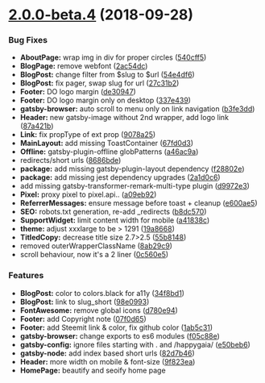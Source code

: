 <a name="2.0.0-beta.4"></a>
# [2.0.0-beta.4](https://github.com/gaiama/gaiama.org/compare/v1.5.37...v2.0.0-beta.4) (2018-09-28)


### Bug Fixes

* **AboutPage:** wrap img in div for proper circles ([540cff5](https://github.com/gaiama/gaiama.org/commit/540cff5))
* **BlogPage:** remove webfont ([2ac54dc](https://github.com/gaiama/gaiama.org/commit/2ac54dc))
* **BlogPost:** change filter from $slug to $url ([54e4df6](https://github.com/gaiama/gaiama.org/commit/54e4df6))
* **BlogPost:** fix pager, swap slug for url ([27c31b2](https://github.com/gaiama/gaiama.org/commit/27c31b2))
* **Footer:** DO logo margin ([de30947](https://github.com/gaiama/gaiama.org/commit/de30947))
* **Footer:** DO logo margin only on desktop ([337e439](https://github.com/gaiama/gaiama.org/commit/337e439))
* **gatsby-browser:** auto scroll to menu only on link navigation ([b3fe3dd](https://github.com/gaiama/gaiama.org/commit/b3fe3dd))
* **Header:** new gatsby-image without 2nd wrapper, add logo link ([87a421b](https://github.com/gaiama/gaiama.org/commit/87a421b))
* **Link:** fix propType of ext prop ([9078a25](https://github.com/gaiama/gaiama.org/commit/9078a25))
* **MainLayout:** add missing ToastContainer ([67fd0d3](https://github.com/gaiama/gaiama.org/commit/67fd0d3))
* **Offline:** gatsby-plugin-offline globPatterns ([a46ac9a](https://github.com/gaiama/gaiama.org/commit/a46ac9a))
* redirects/short urls ([8686bde](https://github.com/gaiama/gaiama.org/commit/8686bde))
* **package:** add missing gatsby-plugin-layout dependency ([f28802e](https://github.com/gaiama/gaiama.org/commit/f28802e))
* **package:** add missing jest dependency upgrades ([2a1d0c6](https://github.com/gaiama/gaiama.org/commit/2a1d0c6))
* add missing gatsby-transformer-remark-multi-type plugin ([d9972e3](https://github.com/gaiama/gaiama.org/commit/d9972e3))
* **Pixel:** proxy pixel to pixel.api.. ([a09eb92](https://github.com/gaiama/gaiama.org/commit/a09eb92))
* **ReferrerMessages:** ensure message before toast + cleanup ([e600ae5](https://github.com/gaiama/gaiama.org/commit/e600ae5))
* **SEO:** robots.txt generation, re-add _redirects ([b8dc570](https://github.com/gaiama/gaiama.org/commit/b8dc570))
* **SupportWidget:** limit content width for mobile ([a41838c](https://github.com/gaiama/gaiama.org/commit/a41838c))
* **theme:** adjust xxxlarge to be > 1291 ([19a8668](https://github.com/gaiama/gaiama.org/commit/19a8668))
* **TitledCopy:** decrease title size 2.7>2.5 ([55b8148](https://github.com/gaiama/gaiama.org/commit/55b8148))
* removed outerWrapperClassName ([8ab29c9](https://github.com/gaiama/gaiama.org/commit/8ab29c9))
* scroll behaviour, now it's a 2 liner ([0c560e5](https://github.com/gaiama/gaiama.org/commit/0c560e5))


### Features

* **BlogPost:** <time /> color to colors.black for a11y ([34f8bd1](https://github.com/gaiama/gaiama.org/commit/34f8bd1))
* **BlogPost:** link <time/> to slug_short ([98e0993](https://github.com/gaiama/gaiama.org/commit/98e0993))
* **FontAwesome:** remove global icons ([d780e94](https://github.com/gaiama/gaiama.org/commit/d780e94))
* **Footer:** add Copyright note ([07f0d65](https://github.com/gaiama/gaiama.org/commit/07f0d65))
* **Footer:** add Steemit link & color, fix github color ([1ab5c31](https://github.com/gaiama/gaiama.org/commit/1ab5c31))
* **gatsby-browser:** change exports to es6 modules ([f05c88e](https://github.com/gaiama/gaiama.org/commit/f05c88e))
* **gatsby-config:** ignore files starting with . and /happygaia/ ([e50beb6](https://github.com/gaiama/gaiama.org/commit/e50beb6))
* **gatsby-node:** add index based short urls ([82d7b46](https://github.com/gaiama/gaiama.org/commit/82d7b46))
* **Header:** more width on mobile & font-size ([9f823ea](https://github.com/gaiama/gaiama.org/commit/9f823ea))
* **HomePage:** beautify and seoify home page <title/> ([574b8c9](https://github.com/gaiama/gaiama.org/commit/574b8c9))
* add H1 titles to all pages ([6d658f5](https://github.com/gaiama/gaiama.org/commit/6d658f5))
* **layout:** add gatsby-plugin-layout ([6f53844](https://github.com/gaiama/gaiama.org/commit/6f53844))
* **Pixel:** add more metrics (plt, sd, de, vp, sr) ([8d012c6](https://github.com/gaiama/gaiama.org/commit/8d012c6))
* **Pixel:** add original referrer, utm params & app version ([9df96b8](https://github.com/gaiama/gaiama.org/commit/9df96b8))
* **Pixel:** never disable ([1450975](https://github.com/gaiama/gaiama.org/commit/1450975))
* **Pixel:** provide version and new url ([98a981d](https://github.com/gaiama/gaiama.org/commit/98a981d))
* **Pixel:** use Beacon API where available ([5694b85](https://github.com/gaiama/gaiama.org/commit/5694b85))
* **query-string:** remove default export ([5098b11](https://github.com/gaiama/gaiama.org/commit/5098b11))
* **query-string:** uri encode all keys & values ([f6f6b77](https://github.com/gaiama/gaiama.org/commit/f6f6b77))
* **Redirects:** change lang auto redirect to 301 ([ddd61d7](https://github.com/gaiama/gaiama.org/commit/ddd61d7))
* **Redirects:** force 301! + slug_short more readable ([e3081bb](https://github.com/gaiama/gaiama.org/commit/e3081bb))
* **ReferrerMessage:** show message additionally as toast ([25b4e4c](https://github.com/gaiama/gaiama.org/commit/25b4e4c))
* **SEO:** generate robots.txt onPostBuild ([2403bd5](https://github.com/gaiama/gaiama.org/commit/2403bd5))
* **ShareWidget:** add share link option, with short link ([59a51e2](https://github.com/gaiama/gaiama.org/commit/59a51e2))
* **ShareWidget:** switch to execCommand(`copy`) + i18n ([927c7d8](https://github.com/gaiama/gaiama.org/commit/927c7d8))
* **ShareWidget:** ui, share per mail and fix clipboard shortcuts ([c121634](https://github.com/gaiama/gaiama.org/commit/c121634))
* **slug:** add speakingurl, auto generate slug & new url field ([6251ca0](https://github.com/gaiama/gaiama.org/commit/6251ca0))
* **template:** rename 404 to ErrorPage ([81f3a72](https://github.com/gaiama/gaiama.org/commit/81f3a72))
* add api proxy, update pixel endpoint ([834d340](https://github.com/gaiama/gaiama.org/commit/834d340))
* **theme:** use systemfont stack, drop webfonts ([6fce402](https://github.com/gaiama/gaiama.org/commit/6fce402))
* add humans.txt ([b8c0abe](https://github.com/gaiama/gaiama.org/commit/b8c0abe))
* remove additional heading font-sizes ([0dd2d2a](https://github.com/gaiama/gaiama.org/commit/0dd2d2a))
* **TitledCopy:** allow change of title rank h1-h6 ([1eee180](https://github.com/gaiama/gaiama.org/commit/1eee180))
* **toast:** init react-toastify and utils/toast.js ([b8f845f](https://github.com/gaiama/gaiama.org/commit/b8f845f))
* **Toast:** pass options through, disable autoClose for error ([488e375](https://github.com/gaiama/gaiama.org/commit/488e375))


### BREAKING CHANGES

* **slug:** `slug` will now only contain the slugified title (no path)
add `url` field, constructed of language, possible `/blog/` prefix and the `slug`
* **FontAwesome:** make sure to import icons individually where needed!
* **query-string:** remove default export, query-string has now to be imported either by
`import * as QS from './query-string.js'`
or destructured
`import { parse, stringify } from './query-string.js'`
* **Pixel:** simplifies query string construction using utils/query-string.js which removes string substitution of [[title]] etc.
* **Pixel:** removes [[random]]



<a name="1.5.37"></a>
## [1.5.37](https://github.com/gaiama/gaiama.org/compare/70cdd0f...v1.5.37) (2018-07-18)


### Bug Fixes

* language switcher swapping positions, now .sort()ed ([70cdd0f](https://github.com/gaiama/gaiama.org/commit/70cdd0f))



